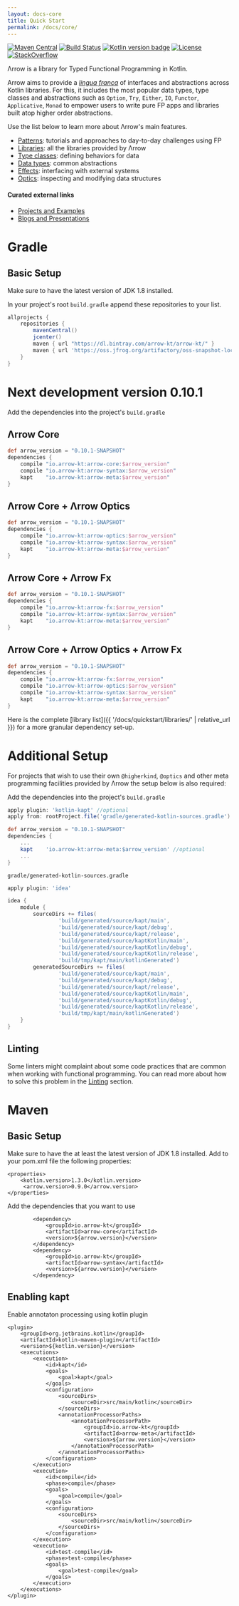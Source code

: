```yaml
---
layout: docs-core
title: Quick Start
permalink: /docs/core/
---
```


[![Maven Central](https://maven-badges.herokuapp.com/maven-central/io.arrow-kt/arrow-core-data/badge.svg)](https://maven-badges.herokuapp.com/maven-central/io.arrow-kt/arrow-core)
[![Build Status](https://travis-ci.org/arrow-kt/arrow.svg?branch=master)](https://travis-ci.org/arrow-kt/arrow/)
[![Kotlin version badge](https://img.shields.io/badge/kotlin-1.3-blue.svg)](https://kotlinlang.org/docs/reference/whatsnew13.html)
[![License](https://img.shields.io/badge/License-Apache%202.0-blue.svg)](http://www.apache.org/licenses/LICENSE-2.0)
[![StackOverflow](https://img.shields.io/badge/arrow--kt-black.svg?logo=stackoverflow)]( http://stackoverflow.com/questions/tagged/arrow-kt)

Λrrow is a library for Typed Functional Programming in Kotlin.

Arrow aims to provide a [*lingua franca*](https://en.wikipedia.org/wiki/Lingua_franca) of interfaces and abstractions across Kotlin libraries.
For this, it includes the most popular data types, type classes and abstractions such as `Option`, `Try`, `Either`, `IO`, `Functor`, `Applicative`, `Monad` to empower users to write pure FP apps and libraries built atop higher order abstractions.

Use the list below to learn more about Λrrow's main features.

- [Patterns](http://arrow-kt.io/docs/patterns/glossary/): tutorials and approaches to day-to-day challenges using FP
- [Libraries](http://arrow-kt.io/docs/quickstart/libraries/): all the libraries provided by Λrrow
- [Type classes](http://arrow-kt.io/docs/typeclasses/intro/): defining behaviors for data
- [Data types](http://arrow-kt.io/docs/datatypes/intro/): common abstractions
- [Effects](http://arrow-kt.io/docs/effects/io/): interfacing with external systems
- [Optics](http://arrow-kt.io/docs/optics/iso/): inspecting and modifying data structures

#### Curated external links

- [Projects and Examples](http://arrow-kt.io/docs/quickstart/projects/)
- [Blogs and Presentations](http://arrow-kt.io/docs/quickstart/blogs/)

# Gradle
## Basic Setup

Make sure to have the latest version of JDK 1.8 installed.

In your project's root `build.gradle` append these repositories to your list.

```groovy
allprojects {
    repositories {
        mavenCentral()
        jcenter()
        maven { url "https://dl.bintray.com/arrow-kt/arrow-kt/" }
        maven { url 'https://oss.jfrog.org/artifactory/oss-snapshot-local/' } // for SNAPSHOT builds
    }
}
```

# Next development version 0.10.1

Add the dependencies into the project's `build.gradle`

## Λrrow Core

```groovy
def arrow_version = "0.10.1-SNAPSHOT"
dependencies {
    compile "io.arrow-kt:arrow-core:$arrow_version"
    compile "io.arrow-kt:arrow-syntax:$arrow_version"
    kapt    "io.arrow-kt:arrow-meta:$arrow_version"
}
```

## Λrrow Core + Λrrow Optics

```groovy
def arrow_version = "0.10.1-SNAPSHOT"
dependencies {
    compile "io.arrow-kt:arrow-optics:$arrow_version"
    compile "io.arrow-kt:arrow-syntax:$arrow_version"
    kapt    "io.arrow-kt:arrow-meta:$arrow_version"
}
```

## Λrrow Core + Λrrow Fx

```groovy
def arrow_version = "0.10.1-SNAPSHOT"
dependencies {
    compile "io.arrow-kt:arrow-fx:$arrow_version"
    compile "io.arrow-kt:arrow-syntax:$arrow_version"
    kapt    "io.arrow-kt:arrow-meta:$arrow_version"
}
```

## Λrrow Core + Λrrow Optics + Λrrow Fx

```groovy
def arrow_version = "0.10.1-SNAPSHOT"
dependencies {
    compile "io.arrow-kt:arrow-fx:$arrow_version"
    compile "io.arrow-kt:arrow-optics:$arrow_version"
    compile "io.arrow-kt:arrow-syntax:$arrow_version"
    kapt    "io.arrow-kt:arrow-meta:$arrow_version"
}
```

Here is the complete [library list]({{ '/docs/quickstart/libraries/' | relative_url }}) for a more granular dependency set-up.

# Additional Setup

For projects that wish to use their own `@higherkind`, `@optics` and other meta programming facilities provided by Λrrow
the setup below is also required:

Add the dependencies into the project's `build.gradle`

```groovy
apply plugin: 'kotlin-kapt' //optional
apply from: rootProject.file('gradle/generated-kotlin-sources.gradle') //only for Android projects

def arrow_version = "0.10.1-SNAPSHOT"
dependencies {
    ...
    kapt    'io.arrow-kt:arrow-meta:$arrow_version' //optional
    ...
}
```

`gradle/generated-kotlin-sources.gradle`
```groovy
apply plugin: 'idea'

idea {
    module {
        sourceDirs += files(
                'build/generated/source/kapt/main',
                'build/generated/source/kapt/debug',
                'build/generated/source/kapt/release',
                'build/generated/source/kaptKotlin/main',
                'build/generated/source/kaptKotlin/debug',
                'build/generated/source/kaptKotlin/release',
                'build/tmp/kapt/main/kotlinGenerated')
        generatedSourceDirs += files(
                'build/generated/source/kapt/main',
                'build/generated/source/kapt/debug',
                'build/generated/source/kapt/release',
                'build/generated/source/kaptKotlin/main',
                'build/generated/source/kaptKotlin/debug',
                'build/generated/source/kaptKotlin/release',
                'build/tmp/kapt/main/kotlinGenerated')
    }
}
```
## Linting

Some linters might complaint about some code practices that are common when working with functional programming. You can read more about how to solve this problem in the [Linting](http://arrow-kt.io/docs/quickstart/linting/) section.

# Maven
## Basic Setup

Make sure to have the at least the latest version of JDK 1.8 installed.
Add to your pom.xml file the following properties:
```
<properties>
    <kotlin.version>1.3.0</kotlin.version>
     <arrow.version>0.9.0</arrow.version>
</properties>
```

Add the dependencies that you want to use
```
        <dependency>
            <groupId>io.arrow-kt</groupId>
            <artifactId>arrow-core</artifactId>
            <version>${arrow.version}</version>
        </dependency>
        <dependency>
            <groupId>io.arrow-kt</groupId>
            <artifactId>arrow-syntax</artifactId>
            <version>${arrow.version}</version>
        </dependency>

```

## Enabling kapt

Enable annotaton processing using kotlin plugin
```
<plugin>
    <groupId>org.jetbrains.kotlin</groupId>
    <artifactId>kotlin-maven-plugin</artifactId>
    <version>${kotlin.version}</version>
    <executions>
        <execution>
            <id>kapt</id>
            <goals>
                <goal>kapt</goal>
            </goals>
            <configuration>
                <sourceDirs>
                    <sourceDir>src/main/kotlin</sourceDir>
                </sourceDirs>
                <annotationProcessorPaths>
                    <annotationProcessorPath>
                        <groupId>io.arrow-kt</groupId>
                        <artifactId>arrow-meta</artifactId>
                        <version>${arrow.version}</version>
                    </annotationProcessorPath>
                </annotationProcessorPaths>
            </configuration>
        </execution>
        <execution>
            <id>compile</id>
            <phase>compile</phase>
            <goals>
                <goal>compile</goal>
            </goals>
            <configuration>
                <sourceDirs>
                    <sourceDir>src/main/kotlin</sourceDir>
                </sourceDirs>
            </configuration>
        </execution>
        <execution>
            <id>test-compile</id>
            <phase>test-compile</phase>
            <goals>
                <goal>test-compile</goal>
            </goals>
        </execution>
    </executions>
</plugin>
```
